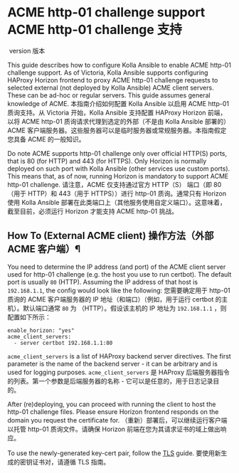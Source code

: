 # ACME http-01 challenge support ACME http-01 challenge 支持

​        version 版本              



This guide describes how to configure Kolla Ansible to enable ACME http-01 challenge support. As of Victoria, Kolla Ansible supports configuring HAProxy Horizon frontend to proxy ACME http-01 challenge requests to selected external (not deployed by Kolla Ansible) ACME client servers. These can be ad-hoc or regular servers. This guide assumes general knowledge of ACME.
本指南介绍如何配置 Kolla Ansible 以启用 ACME http-01 质询支持。从 Victoria 开始，Kolla Ansible 支持配置  HAProxy Horizon 前端，以将 ACME http-01 质询请求代理到选定的外部（不是由 Kolla Ansible  部署的）ACME 客户端服务器。这些服务器可以是临时服务器或常规服务器。本指南假定您具备 ACME 的一般知识。

Do note ACME supports http-01 challenge only over official HTTP(S) ports, that is 80 (for HTTP) and 443 (for HTTPS). Only Horizon is normally deployed on such port with Kolla Ansible (other services use custom ports). This means that, as of now, running Horizon is mandatory to support ACME http-01 challenge.
请注意，ACME 仅支持通过官方 HTTP（S） 端口（即 80（用于 HTTP）和 443（用于 HTTPS））进行 http-01 质询。通常只有  Horizon 使用 Kolla Ansible 部署在此类端口上（其他服务使用自定义端口）。这意味着，截至目前，必须运行 Horizon  才能支持 ACME http-01 挑战。

## How To (External ACME client) 操作方法（外部 ACME 客户端）¶

You need to determine the IP address (and port) of the ACME client server used for http-01 challenge (e.g. the host you use to run certbot). The default port is usually `80` (HTTP). Assuming the IP address of that host is `192.168.1.1`, the config would look like the following:
您需要确定用于 http-01 质询的 ACME 客户端服务器的 IP 地址（和端口）（例如，用于运行 certbot 的主机）。默认端口通常 `80` 为 （HTTP）。假设该主机的 IP 地址为 `192.168.1.1` ，则配置如下所示：

```
enable_horizon: "yes"
acme_client_servers:
  - server certbot 192.168.1.1:80
```

`acme_client_servers` is a list of HAProxy backend server directives. The first parameter is the name of the backend server - it can be arbitrary and is used for logging purposes.
 `acme_client_servers` 是 HAProxy 后端服务器指令的列表。第一个参数是后端服务器的名称 - 它可以是任意的，用于日志记录目的。

After (re)deploying, you can proceed with running the client to host the http-01 challenge files. Please ensure Horizon frontend responds on the domain you request the certificate for.
（重新）部署后，可以继续运行客户端以托管 http-01 质询文件。请确保 Horizon 前端在您为其请求证书的域上做出响应。

To use the newly-generated key-cert pair, follow the [TLS](https://docs.openstack.org/kolla-ansible/latest/admin/tls.html) guide.
要使用新生成的密钥证书对，请遵循 TLS 指南。